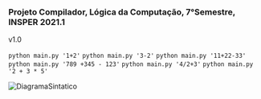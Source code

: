 ### Projeto Compilador, Lógica da Computação, 7°Semestre, INSPER 2021.1

v1.0

```python main.py '1+2'``` 
```python main.py '3-2'```
```python main.py '11+22-33'``` 
```python main.py '789 +345 - 123'```
```python main.py '4/2+3'```
```python main.py '2 + 3 * 5'```



![DiagramaSintatico](DiagramaSintatico.png)